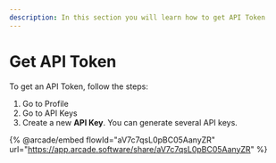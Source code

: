 ```yaml
---
description: In this section you will learn how to get API Token
---
```


# Get API Token

To get an API Token, follow the steps:

1. Go to Profile
2. Go to API Keys
3. Create a new **API Key**. You can generate several API keys.

{% @arcade/embed flowId="aV7c7qsL0pBC05AanyZR" url="https://app.arcade.software/share/aV7c7qsL0pBC05AanyZR" %}
